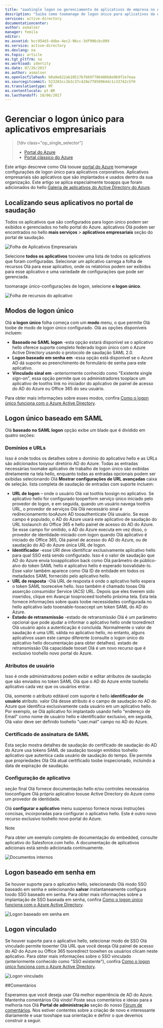 ```yaml
---
title: "aaaSingle logon no gerenciamento de aplicativos de empresa no Active Directory do Azure de saudação | Microsoft Docs"
description: "Saiba como toomanage de logon único para aplicativos da empresa usando Olá Active Directory do Azure"
services: active-directory
documentationcenter: 
author: asmalser
manager: femila
editor: 
ms.assetid: bcc954d3-ddbe-4ec2-96cc-3df996cbc899
ms.service: active-directory
ms.devlang: na
ms.topic: article
ms.tgt_pltfrm: na
ms.workload: identity
ms.date: 07/26/2017
ms.author: asmalser
ms.openlocfilehash: b0a8e622ab10517b7b69f786406b6e9b9f2e7eaa
ms.sourcegitcommit: 523283cc1b3c37c428e77850964dc1c33742c5f0
ms.translationtype: MT
ms.contentlocale: pt-BR
ms.lasthandoff: 10/06/2017
---
```

# <a name="managing-single-sign-on-for-enterprise-apps"></a>Gerenciar o logon único para aplicativos empresariais
> [!div class="op_single_selector"]
> * [Portal do Azure](active-directory-enterprise-apps-manage-sso.md)
> * [Portal clássico do Azure](active-directory-sso-integrate-saas-apps.md)
> 

Este artigo descreve como Olá toouse [portal do Azure](https://portal.azure.com) toomanage configurações de logon único para aplicativos corporativos. Aplicativos empresariais são aplicativos que são implantados e usados dentro da sua organização. Este artigo se aplica especialmente tooapps que foram adicionados do hello [Galeria de aplicativos do Active Directory do Azure](active-directory-appssoaccess-whatis.md#get-started-with-the-azure-ad-application-gallery). 

## <a name="finding-your-apps-in-hello-portal"></a>Localizando seus aplicativos no portal de saudação
Todos os aplicativos que são configurados para logon único podem ser exibidos e gerenciados no hello portal do Azure. aplicativos Olá podem ser encontrados no hello **mais serviços** &gt; **aplicativos empresariais** seção do portal de saudação. 

![Folha de Aplicativos Empresariais][1]

Selecione **todos os aplicativos** tooview uma lista de todos os aplicativos que foram configuradas. Selecionar um aplicativo carrega a folha de recursos Olá para esse aplicativo, onde os relatórios podem ser exibidos para esse aplicativo e uma variedade de configurações que pode ser gerenciada.

toomanage único-configurações de logon, selecione **o logon único**.

![Folha de recursos do aplicativo][2]

## <a name="single-sign-on-modes"></a>Modos de logon único
Olá **o logon único** folha começa com um **modo** menu, o que permite Olá toobe de modo de logon único configurado. Olá as opções disponíveis incluem:

* **Baseado no SAML logon** -esta opção estará disponível se o aplicativo hello oferece suporte completo federado logon único com o Azure Active Directory usando o protocolo de saudação SAML 2.0.
* **Logon baseado em senha em** -essa opção está disponível se o Azure AD dá suporte ao preenchimento de formulário de senha para este aplicativo.
* **Vinculado sinal em** -anteriormente conhecido como "Existente single sign-on", essa opção permite que os administradores tooplace um aplicativo de toothis link no iniciador do aplicativo de painel de acesso do AD do Azure ou Office 365 do seu usuário.

Para obter mais informações sobre esses modos, confira [Como o logon único funciona com o Azure Active Directory](active-directory-appssoaccess-whatis.md#how-does-single-sign-on-with-azure-active-directory-work).

## <a name="saml-based-sign-on"></a>Logon único baseado em SAML
Olá **baseado no SAML logon** opção exibe um blade que é dividido em quatro seções:

### <a name="domains-and-urls"></a>Domínios e URLs
Isso é onde todos os detalhes sobre o domínio do aplicativo hello e as URLs são adicionados tooyour diretório AD do Azure. Todas as entradas necessárias toomake aplicativo de trabalho de logon único são exibidas diretamente na tela hello, enquanto todas as entradas opcionais podem ser exibidas selecionando Olá **Mostrar configurações de URL avançadas** caixa de seleção. lista completa de saudação de entradas com suporte incluem:

* **URL de logon** – onde o usuário Olá vai toothis toosign no aplicativo. Se aplicativo hello for configurado tooperform serviço único iniciado pelo provedor de logon, e em seguida, quando um usuário navega toothis URL, o provedor de serviços Olá Olá necessário sinal e redirecionamento tooAzure AD tooauthenticate Olá usuário. Se esse campo é populado, o AD do Azure usará este aplicativo de saudação do URL toolaunch do Office 365 e hello painel de acesso do AD do Azure. Se esse campo for omitido, o AD do Azure executa em vez disso, o provedor de identidade-iniciado com logon quando Olá aplicativo é iniciado do Office 365, Olá painel de acesso do AD do Azure, ou de saudação do AD do Azure única URL de logon.
* **Identificador** -esse URI deve identificar exclusivamente aplicativo hello para qual SSO está sendo configurado. Isso é o valor de saudação que AD do Azure envia tooapplication back como Olá parâmetro de público-alvo do token SAML hello e aplicativo hello é esperado toovalidate-lo. Esse valor também aparece como Olá ID de entidade em todos os metadados SAML fornecido pelo aplicativo hello.
* **URL de resposta** -Olá URL de resposta é onde o aplicativo hello espera o token SAML tooreceive hello. Isso também é chamado tooas Olá asserção consumidor Service (ACS) URL. Depois que eles tiverem sido inseridos, clique em Avançar tooproceed toohello próxima tela. Esta tela fornece informações sobre quais toobe necessidades configurada no hello aplicativo lado tooenable-tooaccept um token SAML do AD do Azure.
* **Estado de retransmissão** -estado de retransmissão Olá é um parâmetro opcional que pode ajudar a informar o aplicativo hello onde tooredirect Olá usuário após a autenticação é concluída. Normalmente o valor de saudação é uma URL válida no aplicativo hello, no entanto, alguns aplicativos usam este campo diferente (consulte o logon único do aplicativo hello documentação para obter detalhes). estado de retransmissão Olá capacidade tooset Olá é um novo recurso que é exclusivo toohello novo portal do Azure.

### <a name="user-attributes"></a>Atributos de usuário
Isso é onde administradores podem exibir e editar atributos de saudação que são enviados no token SAML Olá que o AD do Azure emite toohello aplicativo cada vez que os usuários entrar.

Olá, somente o atributo editável com suporte é hello **identificador de usuário** atributo. valor Olá desse atributo é o campo de saudação no AD do Azure que identifica exclusivamente cada usuário em um aplicativo hello. Por exemplo, se Olá aplicativo foi implantado usando hello "endereço de Email" como nome de usuário hello e identificador exclusivo, em seguida, Olá valor deve ser definido toohello "user.mail" campo no AD do Azure.

### <a name="saml-signing-certificate"></a>Certificado de assinatura de SAML
Esta seção mostra detalhes de saudação do certificado de saudação do AD do Azure usa tokens SAML de saudação toosign emitidos toohello aplicativo que autentica cada usuário de saudação do tempo. Ele permite que propriedades Olá Olá atual certificado toobe inspecionado, incluindo a data de expiração de saudação.

### <a name="application-configuration"></a>Configuração de aplicativo
seção final Olá fornece documentação hello e/ou controles necessários tooconfigure Olá próprio aplicativo toouse Active Directory do Azure como um provedor de identidade.

Olá **configurar o aplicativo** menu suspenso fornece novas instruções concisas, incorporadas para configurar o aplicativo hello. Este é outro novo recurso exclusivo toohello novo portal do Azure.

> [!NOTE]
> Para obter um exemplo completo de documentação do embedded, consulte aplicativo do Salesforce.com hello. A documentação de aplicativos adicionais está sendo adicionada continuamente.
> 
> 

![Documentos internos][3]

## <a name="password-based-sign-on"></a>Logon baseado em senha em
Se houver suporte para o aplicativo hello, selecionando Olá modo SSO baseado em senha e selecionando **salvar** instantaneamente configura toodo SSO baseado em senha. Para obter mais informações sobre a implantação de SSO baseada em senha, confira [Como o logon único funciona com o Azure Active Directory](active-directory-appssoaccess-whatis.md#how-does-single-sign-on-with-azure-active-directory-work).

![Logon baseado em senha em][4]

## <a name="linked-sign-on"></a>Logon vinculado
Se houver suporte para o aplicativo hello, selecionar modo de SSO Olá vinculado permite tooenter Olá URL que você deseja Olá painel de acesso do AD do Azure ou Office 365 tooredirect toowhen os usuários clicam neste aplicativo. Para obter mais informações sobre o SSO vinculado (anteriormente conhecido como "SSO existente"), confira [Como o logon único funciona com o Azure Active Directory](active-directory-appssoaccess-whatis.md#how-does-single-sign-on-with-azure-active-directory-work).

![Logon vinculado][5]

##<a name="feedback"></a>Comentários

Esperamos que você deseja usar Olá melhor experiência de AD do Azure. Mantenha comentários Olá vindo! Poste seus comentários e ideias para a melhoria nos Olá **Portal de administração** seção do nosso [Fórum de comentários](https://feedback.azure.com/forums/169401-azure-active-directory/category/162510-admin-portal).  Nos estiver contentes sobre a criação de novo e interessante diariamente e usar tooshape sua orientação e definir o que devemos construir a seguir.

[1]: ./media/active-directory-enterprise-apps-manage-sso/enterprise-apps-blade.PNG
[2]: ./media/active-directory-enterprise-apps-manage-sso/enterprise-apps-sso-blade.PNG
[3]: ./media/active-directory-enterprise-apps-manage-sso/enterprise-apps-blade-embedded-docs.PNG
[4]: ./media/active-directory-enterprise-apps-manage-sso/enterprise-apps-blade-password-sso.PNG
[5]: ./media/active-directory-enterprise-apps-manage-sso/enterprise-apps-blade-linked-sso.PNG
